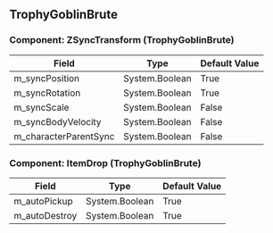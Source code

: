 ## TrophyGoblinBrute

### Component: ZSyncTransform (TrophyGoblinBrute)

|Field|Type|Default Value|
|---|---|---|
|m_syncPosition|System.Boolean|True|
|m_syncRotation|System.Boolean|True|
|m_syncScale|System.Boolean|False|
|m_syncBodyVelocity|System.Boolean|False|
|m_characterParentSync|System.Boolean|False|

### Component: ItemDrop (TrophyGoblinBrute)

|Field|Type|Default Value|
|---|---|---|
|m_autoPickup|System.Boolean|True|
|m_autoDestroy|System.Boolean|True|

